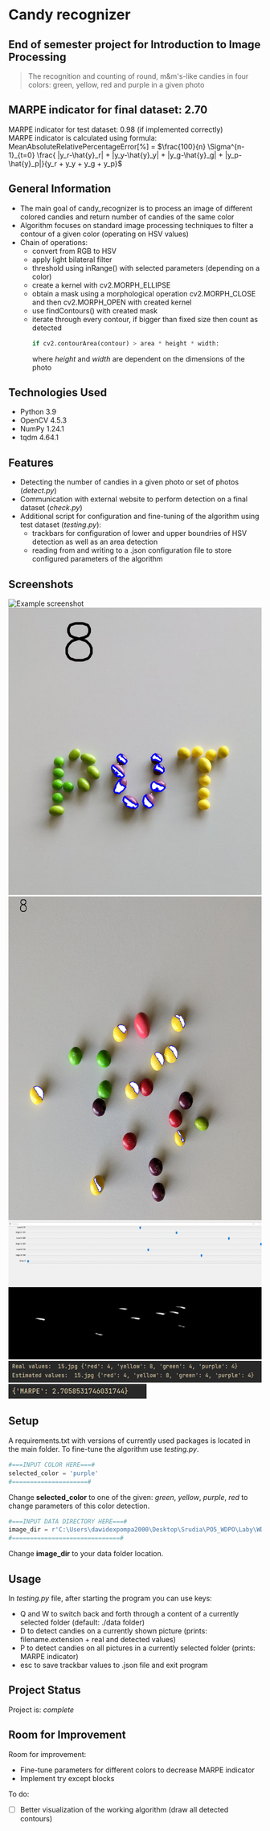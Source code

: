 # Candy recognizer 
## End of semester project for Introduction to Image Processing
> The recognition and counting of round, m&m's-like candies in four colors: green, yellow, red and purple in a given photo

## MARPE indicator for final dataset: 2.70 
MARPE indicator for test dataset: 0.98 (if implemented correctly) \
MARPE indicator is calculated using formula: \
MeanAbsoluteRelativePercentageError[%] = $\frac{100}{n} \Sigma^{n-1}_{t=0} \frac{ |y_r-\hat{y}_r| + |y_y-\hat{y}_y| + |y_g-\hat{y}_g| + |y_p-\hat{y}_p|}{y_r + y_y + y_g + y_p}$

## General Information
- The main goal of candy_recognizer is to process an image of different colored candies and return number of candies of the same color
- Algorithm focuses on standard image processing techniques to filter a contour of a given color (operating on HSV values)
- Chain of operations: 
  * convert from RGB to HSV
  * apply light bilateral filter
  * threshold using inRange() with selected parameters (depending on a color)
  * create a kernel with cv2.MORPH_ELLIPSE
  * obtain a mask using a morphological operation cv2.MORPH_CLOSE and then cv2.MORPH_OPEN with created kernel
  * use findContours() with created mask
  * iterate through every contour, if bigger than fixed size then count as detected 
    ```python
    if cv2.contourArea(contour) > area * height * width:
    ```
    where *height* and *width* are dependent on the dimensions of the photo


## Technologies Used
- Python 3.9
- OpenCV 4.5.3
- NumPy 1.24.1
- tqdm 4.64.1


## Features
- Detecting the number of candies in a given photo or set of photos (*detect.py*)
- Communication with external website to perform detection on a final dataset (*check.py*)
- Additional script for configuration and fine-tuning of the algorithm using test dataset (*testing.py*):
  * trackbars for configuration of lower and upper boundries of HSV detection as well as an area detection
  * reading from and writing to a .json configuration file to store configured parameters of the algorithm


## Screenshots
![Example screenshot](./img/screenshot.png)
![Purple detection](./readme_screenshots/purple_put.png)
![Yellow detection](./readme_screenshots/yellow.png)
![Trackbars](./readme_screenshots/trackbars.png)
![Detection in console](./readme_screenshots/detection.png)
![Final MARPE](./readme_screenshots/marpe_final.png)
<!-- If you have screenshots you'd like to share, include them here. -->


## Setup
A requirements.txt with versions of currently used packages is located in the main folder.
To fine-tune the algorithm use *testing.py*. 
```python
#===INPUT COLOR HERE===#
selected_color = 'purple'
#=====================#
```
Change **selected_color** to one of the given: *green*, *yellow*, *purple*, *red* to change parameters of this color detection.

```python
#===INPUT DATA DIRECTORY HERE===#
image_dir = r'C:\Users\dawidexpompa2000\Desktop\Srudia\PO5_WDPO\Laby\WDPO_candy_recognizer\data'
#==============================#
```
Change **image_dir** to your data folder location.


## Usage
In *testing.py* file, after starting the program you can use keys:
* Q and W to switch back and forth through a content of a currently selected folder (default: ./data folder)
* D to detect candies on a currently shown picture (prints: filename.extension + real and detected values)
* P to detect candies on all pictures in a currently selected folder (prints: MARPE indicator)
* esc to save trackbar values to .json file and exit program


## Project Status
Project is: _complete_ 


## Room for Improvement
Room for improvement:
- Fine-tune parameters for different colors to decrease MARPE indicator 
- Implement try except blocks

To do:
- [ ] Better visualization of the working algorithm (draw all detected contours)

